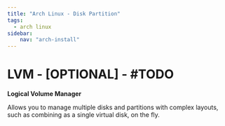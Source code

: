```yaml
---
title: "Arch Linux - Disk Partition"
tags:
  - arch linux
sidebar:
    nav: "arch-install"
---
```


# LVM - [OPTIONAL] - #TODO

__Logical Volume Manager__

Allows you to manage multiple disks and partitions with complex layouts, such as combining as a single virtual disk, on the fly.
